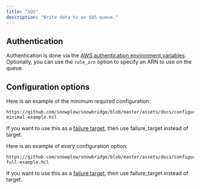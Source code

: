 ```yaml
---
title: "SQS"
description: "Write data to an SQS queue."
---
```


## Authentication

Authentication is done via the [AWS authentication environment variables](https://docs.aws.amazon.com/cli/latest/userguide/cli-configure-envvars.html). Optionally, you can use the `role_arn` option to specify an ARN to use on the queue.


## Configuration options

Here is an example of the minimum required configuration:

```hcl reference
https://github.com/snowplow/snowbridge/blob/master/assets/docs/configuration/targets/sqs-minimal-example.hcl
```

If you want to use this as a [failure target](/docs/destinations/forwarding-events/snowbridge/concepts/failure-model/index.md#failure-targets), then use failure_target instead of target.

Here is an example of every configuration option:

```hcl reference
https://github.com/snowplow/snowbridge/blob/master/assets/docs/configuration/targets/sqs-full-example.hcl
```

If you want to use this as a [failure target](/docs/destinations/forwarding-events/snowbridge/concepts/failure-model/index.md#failure-targets), then use failure_target instead of target.
